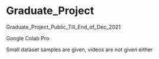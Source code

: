 # Graduate_Project
Graduate_Project_Public_Till_End_of_Dec_2021

Google Colab Pro

Small dataset samples are given, videos are not given either


